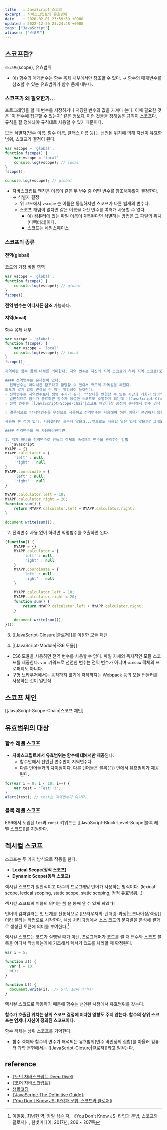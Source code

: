 ```yaml
---
title   : JavaScript 스코프 
excerpt : 자바스크립트의 유효범위
date    : 2020-02-01 23:59:39 +0900
updated : 2022-12-20 23:24:48 +0900
tags: ["JavaScript"]
aliases: ["스코프"]
---
```

## 스코프란? 
스코프(scope), 유효범위  
- 예) 함수의 매개변수는 함수 몸체 내부에서만 참조할 수 있다. → 함수의 매개변수를 참조할 수 있는 유효범위가 함수 몸체 내부다.    

### 스코프가 왜 필요한가...

프로그래밍을 할 때 변수를 저장하거나 저장된 변수의 값을 가져다 쓴다. 
이때 필요한 것은 '이 변수에 접근할 수 있는지' 같은 정보다.
이런 것들을 정해놓은 규칙이 스코프다. 규칙을 잘 정해놔야 규칙대로 사용할 수 있기 때문이다.

모든 식별자(변수 이름, 함수 이름, 클래스 이름 등)는 선언된 위치에 의해 자신이 유효한 범위, 스코프가 결정이 된다. 

```javascript
var vscope = 'global';
function fscope() {
	var vscope = 'local'
	console.log(vscope); // local 
}
fscope(); 

console.log(vscope); // global 
```
- 자바스크립트 엔진은 이름이 같은 두 변수 중 어떤 변수를 참조해야할지 결정한다. → 식별자 결정 
  - 위 코드에서 `vscope` 는 이름은 동일하지만 스코프가 다른 별개의 변수다.
  - 스코프 개념이 없다면 같은 이름을 가진 변수를 여러개 사용할 수 없다. 
    - 예) 컴퓨터에 있는 파일 이름이 중복된다면 식별하는 방법은 그 파일의 위치(디렉터리)이다. 
    - 스코프는 [네임스페이스](https://ko.wikipedia.org/wiki/%EC%9D%B4%EB%A6%84%EA%B3%B5%EA%B0%84)

### 스코프의 종류 
#### 전역(global)
코드의 가장 바깥 영역 
```javascript
var vscope = 'global';
function fscope() {
	console.log(vscope); // global
}
fscope(); 
```
**전역 변수는 어디서든 참조** 가능하다. 

#### 지역(local)
함수 몸체 내부 
```javascript
var vscope = 'global';
function fscope() {
	var vscope = 'local'
	console.log(vscope); // local 
}
fscope(); 
		```
지역이란 함수 몸체 내부를 의미한다. 지역 변수는 자신의 지역 스코프와 하위 지역 스코프(중첩 함수)에서 유효하다. 

#### 전역변수는 문제점이 있다.
- 전역변수는 어디서든 참조하고 할당할 수 있어서 코드의 가독성을 해친다.  
의도치 않게 값이 변경될 수 있는 위험성이 높아진다.  
- 전역변수는 지역변수보다 생명 주기가 길다. **상태를 변경할 수 있는 시간과 기회가 많아**져 **의도치 않게 값이 변경되는 문제**가 생길 수 있고, **메모리 리소스도 긴 기간을 소비**하게 된다. 
- 일반적으로 함수가 종료하면 함수가 생성한 스코프도 소멸하게 되는데 [[JavaScript-Closure|누군가 스코프를 참조하고 있다면 스코프는 해제되지 않고 생존하게 된다.]]  
- 전역 변수는 [[JavaScript-Scope-Chain|스코프 체인]]상 종점에 존재해서 변수 검색 속도가 가장 느리다. 파일이 분리되어있다고 해도 마찬가지다. 하나의 전역 스코프를 공유하게 되니 동일한 이름으로 명명된 전역변수 또는 함수가 있을 경우 문제가 생길 가능성이 높다.  

💡 결론적으로 **지역변수를 우선으로 사용하고 전역변수는 사용해야 하는 이유가 분명하지 않은 경우 사용하지 않는 것이 좋다.** 

사용해 본 적이 없다. 사용했다면 실수지 않을까...앞으로도 사용할 일은 없지 않을까? 그래도 혹시 모른다!! 전역변수를 사용해야 할 경우에 어떻게 할지 알아보자.

#### 전역변수를 꼭 사용해야한다면

1. 객체 하나를 전역변수로 만들고 객체의 속성으로 변수를 관리하는 방법
```javascript
MYAPP = {}
MYAPP.calculator = {
	'left' : null,
	'right' : null
}
MYAPP.coordinate = {
	'left' : null,
	'right' : null
}

MYAPP.calculator.left = 10;
MYAPP.calculator.right = 20;
function sum() {
	return MYAPP.calculator.left + MYAPP.calculator.right;
}

document.write(sum());
```

2. 전역변수 사용 없이 하려면 익명함수를 호출하면 된다.   
```javascript
(function() {
	MYAPP = {}
	MYAPP.calculator = {
		'left' : null,
		'right' : null
	}
	MYAPP.coordinate = {
		'left' : null,
		'right' : null
	}

	MYAPP.calculator.left = 10;
	MYAPP.calculator.right = 20;
	function sum() {
		return MYAPP.calculator.left + MYAPP.calculator.right;
	}

	document.write(sum());
}())
```

3. [[JavaScript-Closure|클로저]]를 이용한 모듈 패턴

4. [[JavaScript-Module|ES6 모듈]]
- ES6 모듈을 사용하면 전역 변수를 사용할 수 없다. 파일 자체의 독자적인 모듈 스코프를 제공한다. `var` 키워드로 선언한 변수는 전역 변수가 아니며 `window` 객체의 프로퍼티도 아니다. 
- 구형 브라우저에서는 동작하지 않기에 아직까지는 Webpack 등의 모듈 번들러를 사용하는 것이 일반적 

## 스코프 체인
[[JavaScript-Scope-Chain|스코프 체인]]

## 유효범위의 대상
### 함수 레벨 스코프 
- **자바스크립트에서 유효범위는 함수에 대해서만 제공**된다.  
  - 함수안에서 선언된 변수만이 지역변수다.
  - 다른 언어들과의 차이점이다. 다른 언어들은 블록(`{}`) 안에서 유효범위가 제공된다.  

```javascript
for(var i = 0; i < 10; i++) {
	var test = 'Test!!!';
}
alert(test); // test는 지역변수가 아니다.
```

### 블록 레벨 스코프
ES6에서 도입된 `let`과 `const` 키워드는 [[JavaScript-Block-Level-Scope|블록 레벨 스코프]]를 지원한다.


## 렉시컬 스코프
스코프는 두 가지 방식으로 작동을 한다. 
- **Lexical Scope(정적 스코프)**
- **Dynamic Scope(동적 스코프)**

렉시컬 스코프가 일반적이고 다수의 프로그래밍 언어가 사용하는 방식이다.
(lexical scope, lexical scoping, static scope, static scoping, 정적 유효범위...)

렉시컬 스코프의 이름의 의미는 [책](http://www.kyobobook.co.kr/product/detailViewKor.laf?ejkGb=KOR&mallGb=KOR&barcode=9788968488528&orderClick=LAG&Kc=) 을 통해 알 수 있게 되었다!  

언어의 컴파일러는 첫 단계를 전통적으로 [[브라우저의-렌더링-과정|토크나이징/렉싱]]이라 불리는 작업으로 시작한다. 렉싱 처리 과정에서 소스 코드의 문자열을 분석해 결과로 생성된 토큰에 의미를 부여한다.[^1]

렉시컬 스코프는 코드가 실행될 때가 아닌, 프로그래머가 코드를 짤 때 변수와 스코프 블록을 어디서 작성하는가에 기초해서 렉서가 코드를 처리할 때 확정된다.

```javascript
var i = 5;

function a() {
  var i = 10;
  b();
}

function b() {
  document.write(i);  // 5다. 10이 아니다!
}
```
렉시컬 스코프로 작동하기 때문에 함수는 선언된 시점에서 유효범위를 갖는다.

**함수가 호출된 위치는 상위 스코프 결정에 어떠한 영향도 주지 않는다. 함수의 상위 스코프는 언제나 자신이 정의된 스코프이다.** 

함수 객체는 상위 스코프를 기억한다. 
- 함수 객체와 함수의 변수가 해석되는 유효범위(변수 바인딩의 집합)를 아울러 컴퓨터 과학 문헌에서는 [[JavaScript-Closure|클로저]]라고 일컫는다. 


## reference 
- [⟪모던 자바스크립트 Deep Dive⟫](http://www.kyobobook.co.kr/product/detailViewKor.laf?ejkGb=KOR&mallGb=KOR&barcode=9791158392239&orderClick=LEa&Kc=)
- [⟪코어 자바스크립트⟫](https://search.kyobobook.co.kr/web/search?vPstrKeyWord=%25EC%25BD%2594%25EC%2596%25B4%2520%25EC%259E%2590%25EB%25B0%2594%25EC%258A%25A4%25ED%2581%25AC%25EB%25A6%25BD%25ED%258A%25B8&orderClick=LAG)
- [생활코딩](https://opentutorials.org/course/743/6544)
- [⟪JavaScript: The Definitive Guide⟫](http://www.kyobobook.co.kr/product/detailViewKor.laf?mallGb=KOR&ejkGb=KOR&barcode=9788966261796)
- [⟪You Don't Know JS: 타입과 문법, 스코프와 클로저⟫](http://www.kyobobook.co.kr/product/detailViewKor.laf?ejkGb=KOR&mallGb=KOR&barcode=9788968488528&orderClick=LAG&Kc=)


[^1]: 이일웅, 최병현 역, 카일 심슨 저, 《You Don't Know JS: 타입과 문법, 스코프와 클로저》, 한빛미디어, 2017년, 206 ~ 207쪽